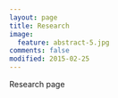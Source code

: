 ```yaml
---
layout: page
title: Research
image:
  feature: abstract-5.jpg
comments: false
modified: 2015-02-25
---
```


Research page
